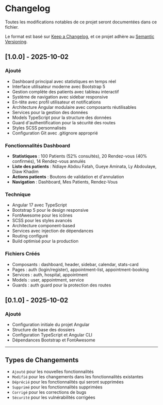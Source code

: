 # Changelog

Toutes les modifications notables de ce projet seront documentées dans ce fichier.

Le format est basé sur [Keep a Changelog](https://keepachangelog.com/en/1.0.0/),
et ce projet adhère au [Semantic Versioning](https://semver.org/spec/v2.0.0.html).

## [1.0.0] - 2025-10-02

### Ajouté
- Dashboard principal avec statistiques en temps réel
- Interface utilisateur moderne avec Bootstrap 5
- Gestion complète des patients avec tableau interactif
- Système de navigation avec sidebar responsive
- En-tête avec profil utilisateur et notifications
- Architecture Angular modulaire avec composants réutilisables
- Services pour la gestion des données
- Models TypeScript pour la structure des données
- Guard d'authentification pour la sécurité des routes
- Styles SCSS personnalisés
- Configuration Git avec .gitignore approprié

### Fonctionnalités Dashboard
- **Statistiques** : 100 Patients (52% consultés), 20 Rendez-vous (40% confirmés), 14 Rendez-vous annulés
- **Liste des patients** : Ndiaye Abdou Fatah, Gueye Aminata, Ly Abdoulaye, Diaw Khadim
- **Actions patients** : Boutons de validation et d'annulation
- **Navigation** : Dashboard, Mes Patients, Rendez-Vous

### Technique
- Angular 17 avec TypeScript
- Bootstrap 5 pour le design responsive
- FontAwesome pour les icônes
- SCSS pour les styles avancés
- Architecture component-based
- Services avec injection de dépendances
- Routing configuré
- Build optimisé pour la production

### Fichiers Créés
- Composants : dashboard, header, sidebar, calendar, stats-card
- Pages : auth (login/register), appointment-list, appointment-booking
- Services : auth, hospital, appointment
- Models : user, appointment, service
- Guards : auth guard pour la protection des routes

## [0.1.0] - 2025-10-02

### Ajouté
- Configuration initiale du projet Angular
- Structure de base des dossiers
- Configuration TypeScript et Angular CLI
- Dépendances Bootstrap et FontAwesome

---

## Types de Changements
- `Ajouté` pour les nouvelles fonctionnalités
- `Modifié` pour les changements dans les fonctionnalités existantes  
- `Déprécié` pour les fonctionnalités qui seront supprimées
- `Supprimé` pour les fonctionnalités supprimées
- `Corrigé` pour les corrections de bugs
- `Sécurité` pour les vulnérabilités corrigées